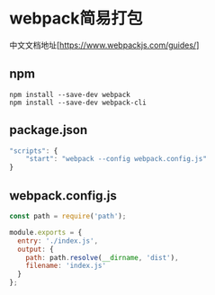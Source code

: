 # webpack简易打包
中文文档地址[https://www.webpackjs.com/guides/]
## npm
~~~shell
npm install --save-dev webpack
npm install --save-dev webpack-cli
~~~
## package.json
~~~js
"scripts": {
    "start": "webpack --config webpack.config.js"
}
~~~
## webpack.config.js
~~~js
const path = require('path');

module.exports = {
  entry: './index.js',
  output: {
    path: path.resolve(__dirname, 'dist'),
    filename: 'index.js'
  }
};
~~~